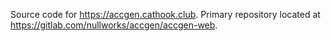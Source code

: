 Source code for https://accgen.cathook.club. Primary repository located at https://gitlab.com/nullworks/accgen/accgen-web.